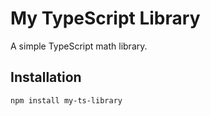 # My TypeScript Library

A simple TypeScript math library.

## Installation

```bash
npm install my-ts-library
```